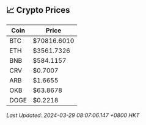 ## 📈 Crypto Prices

| Coin | Price |
| ---- | ----- |
| BTC | $70816.6010 |
| ETH | $3561.7326 |
| BNB | $584.1157 |
| CRV | $0.7007 |
| ARB | $1.6655 |
| OKB | $63.8678 |
| DOGE | $0.2218 |

_Last Updated: 2024-03-29 08:07:06.147 +0800 HKT_